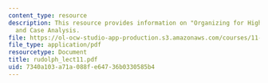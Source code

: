 ```yaml
---
content_type: resource
description: This resource provides information on "Organizing for High Reliability",
  and Case Analysis.
file: https://ol-ocw-studio-app-production.s3.amazonaws.com/courses/11-941-disaster-vulnerability-and-resilience-spring-2005/7340a103a71a088fe64736b0330585b4_rudolph_lect11.pdf
file_type: application/pdf
resourcetype: Document
title: rudolph_lect11.pdf
uid: 7340a103-a71a-088f-e647-36b0330585b4
---
```

